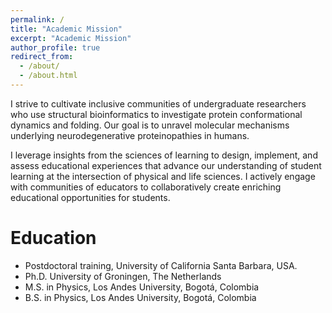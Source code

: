 ```yaml
---
permalink: /
title: "Academic Mission"
excerpt: "Academic Mission"
author_profile: true
redirect_from: 
  - /about/
  - /about.html
---
```


I strive to cultivate inclusive communities of undergraduate researchers who use structural bioinformatics to investigate protein conformational dynamics and folding. Our goal is to unravel molecular mechanisms underlying neurodegenerative proteinopathies in humans. 

I leverage insights from the sciences of learning to design, implement, and assess educational experiences that advance our understanding of student learning at the intersection of physical and life sciences. I actively engage with communities of educators to collaboratively create enriching educational opportunities for students.

Education
======
*  Postdoctoral training, University of California Santa Barbara, USA.
*  Ph.D. University of Groningen, The Netherlands
*  M.S. in Physics, Los Andes University, Bogot&aacute;, Colombia
*  B.S. in Physics, Los Andes University, Bogot&aacute;, Colombia


